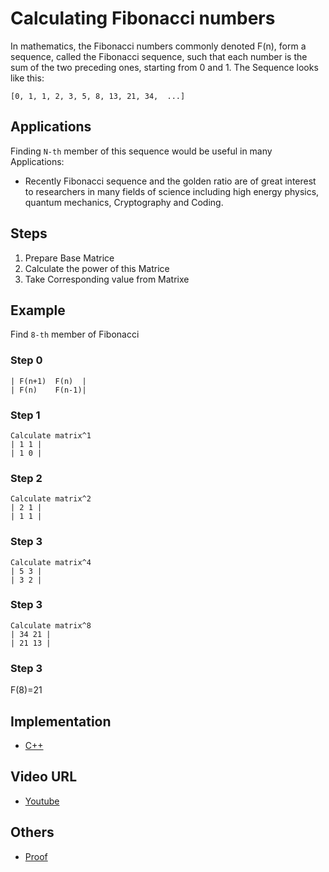 # Calculating Fibonacci numbers

In mathematics, the Fibonacci numbers commonly denoted F(n), form a sequence, called the Fibonacci sequence, such that each number is the sum of the two preceding ones, starting from 0 and 1.  The Sequence looks like this:

`[0, 1, 1, 2, 3, 5, 8, 13, 21, 34,  ...]`


## Applications

Finding 
```N-th``` member of this sequence would be useful in many Applications:

-   Recently Fibonacci sequence and the golden ratio are of great interest to researchers in many fields of
science including high energy physics, quantum mechanics, Cryptography and Coding. 
 

## Steps

1.  Prepare Base Matrice
2.  Calculate the power of this Matrice
3.  Take Corresponding value from Matrixe

## Example

Find ```8-th``` member of Fibonacci
### Step 0
 ```
| F(n+1)  F(n)  |
| F(n)    F(n-1)| 
```

### Step 1
 ```
 Calculate matrix^1
| 1 1 |
| 1 0 | 
```
### Step 2
```
Calculate matrix^2
| 2 1 |
| 1 1 | 
```
### Step 3
```
Calculate matrix^4
| 5 3 |
| 3 2 |
```
### Step 3
```
Calculate matrix^8
| 34 21 |
| 21 13 |
```
### Step 3
F(8)=21 

## Implementation

-   [C++](https://www.tutorialspoint.com/cplusplus-program-to-find-fibonacci-numbers-using-matrix-exponentiation)

## Video URL

-   [Youtube](https://www.youtube.com/watch?v=EEb6JP3NXBI)

## Others

-   [Proof](https://brilliant.org/wiki/fast-fibonacci-transform/)
